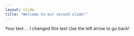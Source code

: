 ```yaml
---
layout: slide
title: "Welcome to our second slide!"
---
```

Your text ... I changed this text
Use the left arrow to go back!
